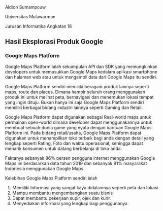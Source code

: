 Aldion Sumampouw

Universitas Mulawarman

Jurusan Informatika Angkatan 18
## Hasil Eksplorasi Produk Google

### Google Maps Platform
Google Maps Platform ialah sekumpulan API dan SDK yang memungkinkan developers
untuk memasukkan Google Maps kedalam aplikasi smartphone dan halaman web atau untuk mengambil data dari Google Maps itu sendiri.

Google Maps Platform sendiri memiliki beragam produk lainnya seperti maps, route dan places. Dimana hampir seluruh orang menggunakan 
produk ini untuk melihat peta, bernavigasi dan menemukan lokasi tempat yang ingin dituju. Bukan hanya ini saja Google Maps Platform
sendiri memiliki berbagai bidang industri lainnya seperti Gaming dan Retail.

Google Maps Platform dapat digunakan sebagai Real-world maps untuk permainan open-world dimana developer dapat menggunakannya untuk
membuat sebuah dunia game yang nyata dengan bantuan Google Maps Platform ini. Pada bidang retail/usaha, Google Maps Platform dapat
digunakan untuk menampilkan toko terbaik bagi anda dengan detail yang lengkap seperti Rating, Foto dan waktu operasional, sehingga dapat
menarik konsumen untuk datang berbelanja di toko anda.

Faktanya sebanyak 86% persen pengguna internet menggunakan Google Maps ini berdasarkan data tahun 2019 dan sebanyak 81% masyarakat Indonesia menggunakan
Google Maps.

Kelebihan Google Maps Platform sendiri ialah
1. Memiliki Informasi yang sangat kaya didalamnya seperti peta dan lokasi
2. Mampu membantu mengembangkan suatu bisnis
3. Dapat membantu pekerjaan supir, ojek dan kurir.
4. Menyediakan informasi yang lengkap bagi penggunanya.
